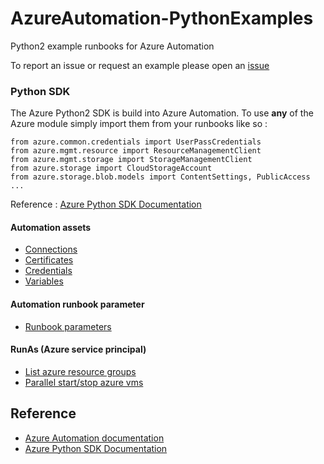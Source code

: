 # AzureAutomation-PythonExamples
Python2 example runbooks for Azure Automation

To report an issue or request an example please open an [issue](https://github.com/Diastro/AzureAutomation-PythonExamples/issues)

### Python SDK
The Azure Python2 SDK is build into Azure Automation. To use **any** of the Azure module simply import them from your runbooks like so :

```
from azure.common.credentials import UserPassCredentials
from azure.mgmt.resource import ResourceManagementClient
from azure.mgmt.storage import StorageManagementClient
from azure.storage import CloudStorageAccount
from azure.storage.blob.models import ContentSettings, PublicAccess
...
```
Reference : [Azure Python SDK Documentation](https://azure-sdk-for-python.readthedocs.io/en/latest/#)


#### Automation assets
* [Connections](https://github.com/Diastro/AzureAutomation-PythonExamples/blob/master/Assets/connection.py)
* [Certificates](https://github.com/Diastro/AzureAutomation-PythonExamples/blob/master/Assets/certificates.py)
* [Credentials](https://github.com/Diastro/AzureAutomation-PythonExamples/blob/master/Assets/credentials.py)
* [Variables](https://github.com/Diastro/AzureAutomation-PythonExamples/blob/master/Assets/variables.py)

#### Automation runbook parameter
* [Runbook parameters](https://github.com/Diastro/AzureAutomation-PythonExamples/blob/master/Parameters/parameters.py)

#### RunAs (Azure service principal)
 * [List azure resource groups](https://github.com/Diastro/AzureAutomation-PythonExamples/blob/master/RunAs/azure-list-resource-group.py)
 * [Parallel start/stop azure vms](https://github.com/Diastro/AzureAutomation-PythonExamples/blob/master/RunAs/azure-parallel-start-vm.py)

## Reference
* [Azure Automation documentation](https://docs.microsoft.com/en-us/azure/automation/automation-runbook-types)
* [Azure Python SDK Documentation](https://azure-sdk-for-python.readthedocs.io/en/latest/#)
